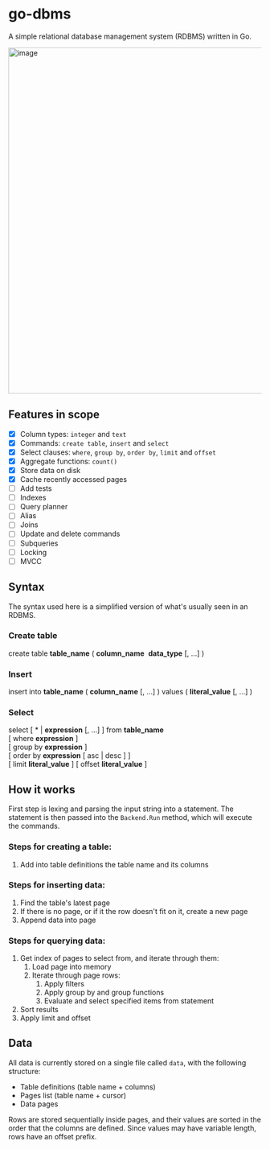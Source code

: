 # go-dbms

A simple relational database management system (RDBMS) written in Go.

<img width="688" alt="image" src="https://github.com/lsmacedo/go-dbms/assets/29143487/10edb2fd-88b2-4d6b-9d90-e35157497a66">

## Features in scope

- [x] Column types: `integer` and `text`
- [x] Commands: `create table`, `insert` and `select`
- [x] Select clauses: `where`, `group by`, `order by`, `limit` and `offset`
- [x] Aggregate functions: `count()`
- [x] Store data on disk
- [x] Cache recently accessed pages
- [ ] Add tests
- [ ] Indexes
- [ ] Query planner
- [ ] Alias
- [ ] Joins
- [ ] Update and delete commands
- [ ] Subqueries
- [ ] Locking
- [ ] MVCC

## Syntax

The syntax used here is a simplified version of what's usually seen in an RDBMS.

### Create table

create table **table_name** ( **column_name** &nbsp;**data_type** [, ...] )

### Insert

insert into **table_name** ( **column_name** [, ...] ) values ( **literal_value** [, ...] )

### Select

select [ \* | **expression** [, ...] ] from **table_name**<br/>
[ where **expression** ]<br/>
[ group by **expression** ]<br/>
[ order by **expression** [ asc | desc ] ]<br/>
[ limit **literal_value** ]
[ offset **literal_value** ]

## How it works

First step is lexing and parsing the input string into a statement.
The statement is then passed into the `Backend.Run` method, which will
execute the commands.

### Steps for creating a table:

1.  Add into table definitions the table name and its columns

### Steps for inserting data:

1.  Find the table's latest page
2.  If there is no page, or if it the row doesn't fit on it, create a new page
3.  Append data into page

### Steps for querying data:

1.  Get index of pages to select from, and iterate through them:
    1. Load page into memory
    2. Iterate through page rows:
       1. Apply filters
       2. Apply group by and group functions
       3. Evaluate and select specified items from statement
2.  Sort results
3.  Apply limit and offset

## Data

All data is currently stored on a single file called `data`, with the following
structure:

- Table definitions (table name + columns)
- Pages list (table name + cursor)
- Data pages

Rows are stored sequentially inside pages, and their values are sorted in the order
that the columns are defined. Since values may have variable length, rows have an
offset prefix.
